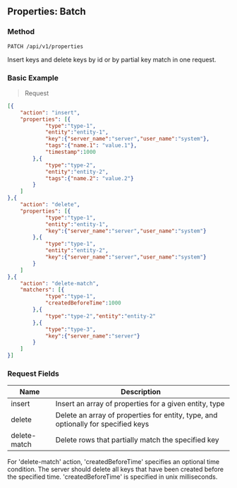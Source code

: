 ## Properties: Batch

### Method
```
PATCH /api/v1/properties
```

Insert keys and delete keys by id or by partial key match in one request.

### Basic Example

> Request

```json
[{
    "action": "insert",
    "properties": [{
            "type":"type-1",
            "entity":"entity-1",
            "key":{"server_name":"server","user_name":"system"},
            "tags":{"name.1": "value.1"},
            "timestamp":1000
        },{
            "type":"type-2",
            "entity":"entity-2",
            "tags":{"name.2": "value.2"}
        }
    ]
},{
    "action": "delete",
    "properties": [{
            "type":"type-1",
            "entity":"entity-1",
            "key":{"server_name":"server","user_name":"system"}
        },{
            "type":"type-1",
            "entity":"entity-2",
            "key":{"server_name":"server","user_name":"system"}
        }
    ]
},{
    "action": "delete-match",
    "matchers": [{
            "type":"type-1",
            "createdBeforeTime":1000
        },{
            "type":"type-2","entity":"entity-2"
        },{
            "type":"type-3",
            "key":{"server_name":"server"}
        }
    ]
}]
```
### Request Fields
| **Name**     | **Description**                                                                   |
|---|---|
| insert       | Insert an array of properties for a given entity, type                            |
| delete       | Delete an array of properties for entity, type, and optionally for specified keys |
| delete-match | Delete rows that partially match the specified key                                |

<aside class="success">
For 'delete-match' action, 'createdBeforeTime' specifies an optional time condition. The server should delete all keys that have been created before the specified time.
'createdBeforeTime' is specified in unix milliseconds.
</aside>
